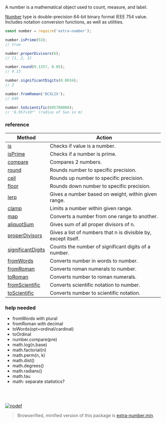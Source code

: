 A number is a mathematical object used to count, measure, and label.

[Number] type is double-precision 64-bit binary format IEEE 754 value.
Includes notation conversion functions, as well as utilities.

```javascript
const number = require('extra-number');

number.isPrime(53);
// true

number.properDivisors(6);
// [1, 2, 3]

number.round(9.1357, 0.05);
// 9.15

number.significantDigits(0.0034);
// 2

number.fromRoman('DCXLIX');
// 649

number.toScientific(695700000);
// '6.957×10⁸' (radius of Sun in m)
```

### reference

| Method                 | Action
|------------------------|-------
| [is]                   | Checks if value is a number.
| [isPrime]              | Checks if a number is prime.
| [compare]              | Compares 2 numbers.
| [round]                | Rounds number to specific precision.
| [ceil]                 | Rounds up number to specific precision.
| [floor]                | Rounds down number to specific precision.
| [lerp]                 | Gives a number based on weight, within given range.
| [clamp]                | Limits a number within given range.
| [map]                  | Converts a number from one range to another.
| [aliquotSum]           | Gives sum of all proper divisors of n.
| [properDivisors]       | Gives a list of numbers that n is divisible by, except itself.
| [significantDigits]    | Counts the number of significant digits of a number.
| [fromWords]            | Converts number in words to number.
| [fromRoman]            | Converts roman numerals to number.
| [toRoman]              | Converts number to roman numerals.
| [fromScientific]       | Converts scientific notation to number.
| [toScientific]         | Converts number to scientific notation.

### help needed

- fromWords with plural
- fromRoman with decimal
- toWords(opt=ordinal/cardinal)
- toOrdinal
- number.compare(pre)
- math.log(n,base)
- math.factorial(n)
- math.perm(n, k)
- math.dist()
- math.degrees()
- math.radians()
- math.tau
- math: separate statistics?

<br>
<br>

[![nodef](https://merferry.glitch.me/card/extra-number.svg)](https://nodef.github.io)

> Browserified, minified version of this package is [extra-number.min].

[is]: https://github.com/nodef/extra-number/wiki/is
[isPrime]: https://github.com/nodef/extra-number/wiki/isPrime
[compare]: https://github.com/nodef/extra-number/wiki/compare
[round]: https://github.com/nodef/extra-number/wiki/round
[ceil]: https://github.com/nodef/extra-number/wiki/ceil
[floor]: https://github.com/nodef/extra-number/wiki/floor
[lerp]: https://github.com/nodef/extra-number/wiki/lerp
[clamp]: https://github.com/nodef/extra-number/wiki/clamp
[map]: https://github.com/nodef/extra-number/wiki/map
[aliquotSum]: https://github.com/nodef/extra-number/wiki/aliquotSum
[properDivisors]: https://github.com/nodef/extra-number/wiki/properDivisors
[significantDigits]: https://github.com/nodef/extra-number/wiki/significantDigits
[fromWords]: https://github.com/nodef/extra-number/wiki/fromWords
[fromRoman]: https://github.com/nodef/extra-number/wiki/fromRoman
[toRoman]: https://github.com/nodef/extra-number/wiki/toRoman
[fromScientific]: https://github.com/nodef/extra-number/wiki/fromScientific
[toScientific]: https://github.com/nodef/extra-number/wiki/toScientific
[Number]: https://developer.mozilla.org/en-US/docs/Web/JavaScript/Reference/Global_Objects/Number
[extra-number.min]: https://www.npmjs.com/package/extra-number.min
